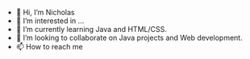 - 👋 Hi, I’m Nicholas
- 👀 I’m interested in ...
- 🌱 I’m currently learning Java and HTML/CSS.
- 💞️ I’m looking to collaborate on Java projects and Web development.
- 📫 How to reach me 

<!---
NEOCLOUD0/NEOCLOUD0 is a ✨ special ✨ repository because its `README.md` (this file) appears on your GitHub profile.
You can click the Preview link to take a look at your changes.
--->
